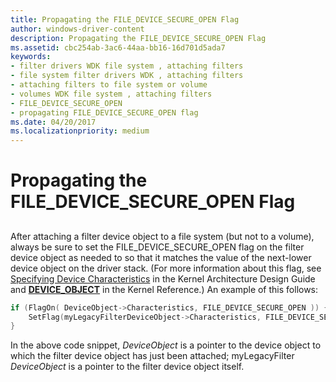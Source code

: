 ```yaml
---
title: Propagating the FILE_DEVICE_SECURE_OPEN Flag
author: windows-driver-content
description: Propagating the FILE_DEVICE_SECURE_OPEN Flag
ms.assetid: cbc254ab-3ac6-44aa-bb16-16d701d5ada7
keywords:
- filter drivers WDK file system , attaching filters
- file system filter drivers WDK , attaching filters
- attaching filters to file system or volume
- volumes WDK file system , attaching filters
- FILE_DEVICE_SECURE_OPEN
- propagating FILE_DEVICE_SECURE_OPEN flag
ms.date: 04/20/2017
ms.localizationpriority: medium
---
```


# Propagating the FILE\_DEVICE\_SECURE\_OPEN Flag


## <span id="ddk_clearing_the_do_device_initializing_flag_if"></span><span id="DDK_CLEARING_THE_DO_DEVICE_INITIALIZING_FLAG_IF"></span>


After attaching a filter device object to a file system (but not to a volume), always be sure to set the FILE\_DEVICE\_SECURE\_OPEN flag on the filter device object as needed to so that it matches the value of the next-lower device object on the driver stack. (For more information about this flag, see [Specifying Device Characteristics](https://msdn.microsoft.com/library/windows/hardware/ff563818) in the Kernel Architecture Design Guide and [**DEVICE\_OBJECT**](https://msdn.microsoft.com/library/windows/hardware/ff543147) in the Kernel Reference.) An example of this follows:

```cpp
if (FlagOn( DeviceObject->Characteristics, FILE_DEVICE_SECURE_OPEN )) {
    SetFlag(myLegacyFilterDeviceObject->Characteristics, FILE_DEVICE_SECURE_OPEN );
}
```

In the above code snippet, *DeviceObject* is a pointer to the device object to which the filter device object has just been attached; myLegacyFilter *DeviceObject* is a pointer to the filter device object itself.

 

 




